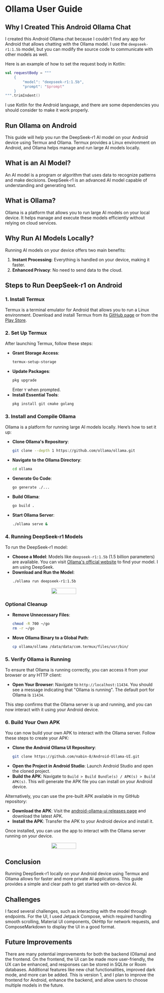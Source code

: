 # Ollama User Guide

## Why I Created This Android Ollama Chat

I created this Android Ollama chat because I couldn't find any app for Android that allows chatting with the Ollama model. I use the `deepseek-r1:1.5b` model, but you can modify the source code to communicate with other models as well.

Here is an example of how to set the request body in Kotlin:
```kotlin
val requestBody = """
    {
        "model": "deepseek-r1:1.5b",
        "prompt": "$prompt"
    }
""".trimIndent()
```

I use Kotlin for the Android language, and there are some dependencies you should consider to make it work properly.

## Run Ollama on Android

This guide will help you run the DeepSeek-r1 AI model on your Android device using Termux and Ollama. Termux provides a Linux environment on Android, and Ollama helps manage and run large AI models locally.

## What is an AI Model?

An AI model is a program or algorithm that uses data to recognize patterns and make decisions. DeepSeek-r1 is an advanced AI model capable of understanding and generating text.

## What is Ollama?

Ollama is a platform that allows you to run large AI models on your local device. It helps manage and execute these models efficiently without relying on cloud services.

## Why Run AI Models Locally?

Running AI models on your device offers two main benefits:
1. **Instant Processing**: Everything is handled on your device, making it faster.
2. **Enhanced Privacy**: No need to send data to the cloud.

## Steps to Run DeepSeek-r1 on Android

### 1. Install Termux

Termux is a terminal emulator for Android that allows you to run a Linux environment. Download and install Termux from its [GitHub page](https://github.com/termux/termux-app) or from the [Play Store](https://play.google.com/store/apps/details?id=com.termux&pcampaignid=web_share).

### 2. Set Up Termux

After launching Termux, follow these steps:

- **Grant Storage Access**:
    ```sh
    termux-setup-storage
    ```
- **Update Packages**:
    ```sh
    pkg upgrade
    ```
    Enter `Y` when prompted.
- **Install Essential Tools**:
    ```sh
    pkg install git cmake golang
    ```

### 3. Install and Compile Ollama

Ollama is a platform for running large AI models locally. Here’s how to set it up:

- **Clone Ollama's Repository**:
    ```sh
    git clone --depth 1 https://github.com/ollama/ollama.git
    ```
- **Navigate to the Ollama Directory**:
    ```sh
    cd ollama
    ```
- **Generate Go Code**:
    ```sh
    go generate ./...
    ```
- **Build Ollama**:
    ```sh
    go build .
    ```
- **Start Ollama Server**:
    ```sh
    ./ollama serve &
    ```

### 4. Running DeepSeek-r1 Models

To run the DeepSeek-r1 model:

- **Choose a Model**: Models like `deepseek-r1:1.5b` (1.5 billion parameters) are available. You can visit [Ollama's official website](https://ollama.com/search) to find your model. I am using DeepSeek.
- **Download and Run the Model**:
    ```sh
    ./ollama run deepseek-r1:1.5b
    ```
<div style="display:flex; align-items:center;justify-content:center;">
<img style="width:40%;" src="./assets/ollama-termux.jpeg"/>
</div>

### Optional Cleanup

- **Remove Unnecessary Files**:
    ```sh
    chmod -R 700 ~/go
    rm -r ~/go
    ```
- **Move Ollama Binary to a Global Path**:
    ```sh
    cp ollama/ollama /data/data/com.termux/files/usr/bin/
    ```

### 5. Verify Ollama is Running

To ensure that Ollama is running correctly, you can access it from your browser or any HTTP client:

- **Open Your Browser**:
    Navigate to `http://localhost:11434`. You should see a message indicating that "Ollama is running". The default port for Ollama is `11434`.

This step confirms that the Ollama server is up and running, and you can now interact with it using your Android device.

### 6. Build Your Own APK

You can now build your own APK to interact with the Ollama server. Follow these steps to create your APK:

- **Clone the Android Ollama UI Repository**:
    ```sh
    git clone https://github.com/nabin-8/Android-Ollama-UI.git
    ```
- **Open the Project in Android Studio**:
    Launch Android Studio and open the cloned project.
- **Build the APK**:
    Navigate to `Build > Build Bundle(s) / APK(s) > Build APK(s)`. This will generate the APK file you can install on your Android device.

Alternatively, you can use the pre-built APK available in my GitHub repository:

- **Download the APK**:
    Visit the [android-ollama-ui releases page](https://github.com/nabin-8/Android-Ollama-UI/releases) and download the latest APK.
- **Install the APK**:
    Transfer the APK to your Android device and install it.

Once installed, you can use the app to interact with the Ollama server running on your device.

<div style="display:flex; align-items:center;justify-content:center;">
<img style="width:40%;" src="./assets/phone-img.jpeg"/>
</div>

## Conclusion

Running DeepSeek-r1 locally on your Android device using Termux and Ollama allows for faster and more private AI applications. This guide provides a simple and clear path to get started with on-device AI.

## Challenges

I faced several challenges, such as interacting with the model through endpoints. For the UI, I used Jetpack Compose, which required handling smooth scrolling, Material UI components, OkHttp for network requests, and ComposeMarkdown to display the UI in a good format.

## Future Improvements

There are many potential improvements for both the backend (Ollama) and the frontend. On the frontend, the UI can be made more user-friendly, the UX can be enhanced, and responses can be stored in SQLite or Room databases. Additional features like new chat functionalities, improved dark mode, and more can be added. This is version 1, and I plan to improve the frontend for Android, enhance the backend, and allow users to choose multiple models in the future.